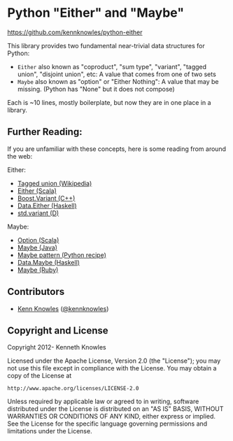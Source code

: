 Python "Either" and "Maybe"
===========================

https://github.com/kennknowles/python-either

This library provides two fundamental near-trivial data structures for Python:

 * `Either` also known as "coproduct", "sum type", "variant", "tagged union", "disjoint union", etc: A value that comes from one of two sets
 * `Maybe` also known as "option" or "Either Nothing": A value that may be missing. (Python has "None" but it does not compose)

Each is ~10 lines, mostly boilerplate, but now they are in one place in a library. 

Further Reading:
----------------

If you are unfamiliar with these concepts, here is some reading from around the web:

Either:

 * [Tagged union (Wikipedia)](http://en.wikipedia.org/wiki/Tagged_union)
 * [Either (Scala)](http://www.scala-lang.org/api/current/scala/Either.html)
 * [Boost.Variant (C++)](http://www.boost.org/doc/libs/1_50_0/doc/html/variant.html)
 * [Data.Either (Haskell)](http://www.haskell.org/ghc/docs/latest/html/libraries/base/Data-Either.html)
 * [std.variant (D)](http://dlang.org/phobos/std_variant.html)

Maybe:

 * [Option (Scala)](http://www.scala-lang.org/api/current/scala/Option.html)
 * [Maybe (Java)](https://github.com/npryce/maybe-java)
 * [Maybe pattern (Python recipe)](http://code.activestate.com/recipes/577248-maybe-pattern/)
 * [Data.Maybe (Haskell)](http://www.haskell.org/ghc/docs/latest/html/libraries/base/Data-Maybe.html)
 * [Maybe (Ruby)](https://github.com/bhb/maybe)


Contributors
------------

 * [Kenn Knowles](https://github.com/kennknowles) ([@kennknowles](https://twitter.com/KennKnowles))


Copyright and License
---------------------

Copyright 2012- Kenneth Knowles

Licensed under the Apache License, Version 2.0 (the "License");
you may not use this file except in compliance with the License.
You may obtain a copy of the License at

    http://www.apache.org/licenses/LICENSE-2.0

Unless required by applicable law or agreed to in writing, software
distributed under the License is distributed on an "AS IS" BASIS,
WITHOUT WARRANTIES OR CONDITIONS OF ANY KIND, either express or implied.
See the License for the specific language governing permissions and
limitations under the License.
